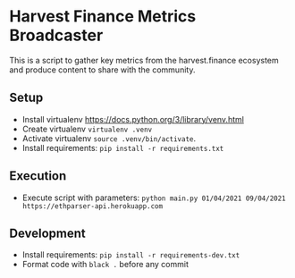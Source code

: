 # Harvest Finance Metrics Broadcaster

This is a script to gather key metrics from the harvest.finance ecosystem and produce content to share with the community.

## Setup

- Install virtualenv https://docs.python.org/3/library/venv.html
- Create virtualenv `virtualenv .venv`
- Activate virtualenv `source .venv/bin/activate`.
- Install requirements: `pip install -r requirements.txt`


## Execution

- Execute script with parameters: `python main.py 01/04/2021 09/04/2021 https://ethparser-api.herokuapp.com`

## Development

- Install requirements: `pip install -r requirements-dev.txt`
- Format code with `black .` before any commit